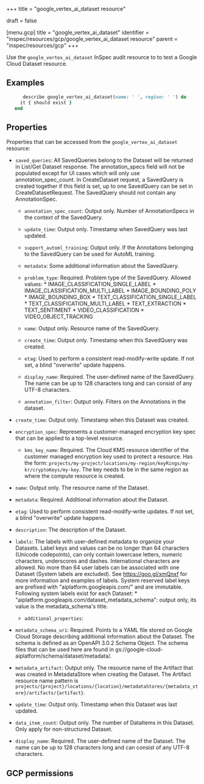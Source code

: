 +++
title = "google_vertex_ai_dataset resource"

draft = false


[menu.gcp]
title = "google_vertex_ai_dataset"
identifier = "inspec/resources/gcp/google_vertex_ai_dataset resource"
parent = "inspec/resources/gcp"
+++

Use the `google_vertex_ai_dataset` InSpec audit resource to to test a Google Cloud Dataset resource.

## Examples

```ruby
      describe google_vertex_ai_dataset(name: ' ', region: ' ') do
     it { should exist }
   end
```

## Properties

Properties that can be accessed from the `google_vertex_ai_dataset` resource:


  * `saved_queries`: All SavedQueries belong to the Dataset will be returned in List/Get Dataset response. The annotation_specs field will not be populated except for UI cases which will only use annotation_spec_count. In CreateDataset request, a SavedQuery is created together if this field is set, up to one SavedQuery can be set in CreateDatasetRequest. The SavedQuery should not contain any AnnotationSpec.

    * `annotation_spec_count`: Output only. Number of AnnotationSpecs in the context of the SavedQuery.

    * `update_time`: Output only. Timestamp when SavedQuery was last updated.

    * `support_automl_training`: Output only. If the Annotations belonging to the SavedQuery can be used for AutoML training.

    * `metadata`: Some additional information about the SavedQuery.

    * `problem_type`: Required. Problem type of the SavedQuery. Allowed values: * IMAGE_CLASSIFICATION_SINGLE_LABEL * IMAGE_CLASSIFICATION_MULTI_LABEL * IMAGE_BOUNDING_POLY * IMAGE_BOUNDING_BOX * TEXT_CLASSIFICATION_SINGLE_LABEL * TEXT_CLASSIFICATION_MULTI_LABEL * TEXT_EXTRACTION * TEXT_SENTIMENT * VIDEO_CLASSIFICATION * VIDEO_OBJECT_TRACKING

    * `name`: Output only. Resource name of the SavedQuery.

    * `create_time`: Output only. Timestamp when this SavedQuery was created.

    * `etag`: Used to perform a consistent read-modify-write update. If not set, a blind "overwrite" update happens.

    * `display_name`: Required. The user-defined name of the SavedQuery. The name can be up to 128 characters long and can consist of any UTF-8 characters.

    * `annotation_filter`: Output only. Filters on the Annotations in the dataset.

  * `create_time`: Output only. Timestamp when this Dataset was created.

  * `encryption_spec`: Represents a customer-managed encryption key spec that can be applied to a top-level resource.

    * `kms_key_name`: Required. The Cloud KMS resource identifier of the customer managed encryption key used to protect a resource. Has the form: `projects/my-project/locations/my-region/keyRings/my-kr/cryptoKeys/my-key`. The key needs to be in the same region as where the compute resource is created.

  * `name`: Output only. The resource name of the Dataset.

  * `metadata`: Required. Additional information about the Dataset.

  * `etag`: Used to perform consistent read-modify-write updates. If not set, a blind "overwrite" update happens.

  * `description`: The description of the Dataset.

  * `labels`: The labels with user-defined metadata to organize your Datasets. Label keys and values can be no longer than 64 characters (Unicode codepoints), can only contain lowercase letters, numeric characters, underscores and dashes. International characters are allowed. No more than 64 user labels can be associated with one Dataset (System labels are excluded). See https://goo.gl/xmQnxf for more information and examples of labels. System reserved label keys are prefixed with "aiplatform.googleapis.com/" and are immutable. Following system labels exist for each Dataset: * "aiplatform.googleapis.com/dataset_metadata_schema": output only, its value is the metadata_schema's title.

    * `additional_properties`: 

  * `metadata_schema_uri`: Required. Points to a YAML file stored on Google Cloud Storage describing additional information about the Dataset. The schema is defined as an OpenAPI 3.0.2 Schema Object. The schema files that can be used here are found in gs://google-cloud-aiplatform/schema/dataset/metadata/.

  * `metadata_artifact`: Output only. The resource name of the Artifact that was created in MetadataStore when creating the Dataset. The Artifact resource name pattern is `projects/{project}/locations/{location}/metadataStores/{metadata_store}/artifacts/{artifact}`.

  * `update_time`: Output only. Timestamp when this Dataset was last updated.

  * `data_item_count`: Output only. The number of DataItems in this Dataset. Only apply for non-structured Dataset.

  * `display_name`: Required. The user-defined name of the Dataset. The name can be up to 128 characters long and can consist of any UTF-8 characters.


## GCP permissions
